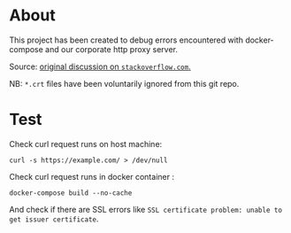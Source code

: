 # About

This project has been created to debug errors encountered with docker-compose and our corporate http proxy server.

Source: [original discussion on `stackoverflow.com`.](https://stackoverflow.com/questions/68197663/curl-is-working-on-host-machine-but-not-in-container)

NB: `*.crt` files have been voluntarily ignored from this git repo.

# Test

Check curl request runs on host machine:

    curl -s https://example.com/ > /dev/null
    
Check curl request runs in docker container :

    docker-compose build --no-cache
    
And check if there are SSL errors like `SSL certificate problem: unable to get issuer certificate`.